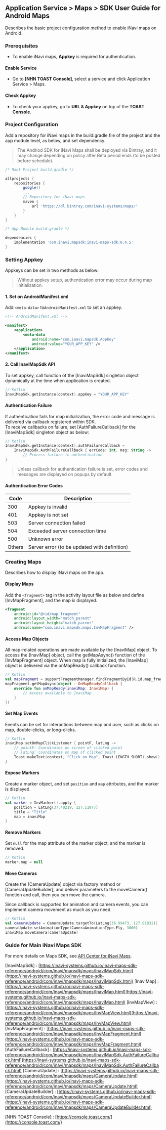 ## Application Service > Maps > SDK User Guide for Android Maps
Describes the basic project configuration method to enable iNavi maps on Android.  

### Prerequisites 
- To enable iNavi maps, **Appkey** is required for authentication. 

#### Enable Service 
- Go to **[NHN TOAST Console]**, select a service and click Application Service > Maps. 

#### Check Appkey 
- To check your appkey, go to **URL & Appkey** on top of the **TOAST Console**. 


### Project Configuration
Add a repository for iNavi maps in the build.gradle file of the project and the app module level, as below, and set dependency. 
> The Andriod SDK for iNavi Maps shall be deployed via Bintray, and it may change depending on policy after Beta period ends (to be posted before schedule). 
```gradle
/* Root Project build.gradle */

allprojects {
    repositories {
        google()
        ...
        // Repository for iNavi maps 
        maven {
            url 'https://dl.bintray.com/inavi-systems/maps/'
        }
    }
}
```

```gradle
/* App Module build.gradle */

dependencies {
    implementation 'com.inavi.mapsdk:inavi-maps-sdk:0.4.5'
}
```


### Setting Appkey 
Appkeys can be set in two methods as below: 
> Without appkey setup, authentication error may occur during map initialization. 

#### 1. Set on AndroidManifest.xml
Add `<meta-data>` to`AndroidManifest.xml` to set an appkey. 
```xml
<!-- AndroidManifext.xml -->

<manifest>
    <application>
        <meta-data
            android:name="com.inavi.mapsdk.AppKey"
            android:value="YOUR_APP_KEY" />
    </application>
</manifest>
```

#### 2. Call InaviMapSdk API 
To set appkey, call function of the [InaviMapSdk] singleton object dynamically at the time when application is created. 
```kotlin
// Kotlin
InaviMapSdk.getInstance(context).appKey = "YOUR_APP_KEY"
```

#### Authentication Failure 
If authentication fails for map initialization, the error code and message is delivered via callback registered within SDK.  
To receive callbacks on failure, set [AuthFailureCallback] for the [InaviMapSdk] singleton object as below:
```kotlin
// Kotlin
InaviMapSdk.getInstance(context).authFailureCallback =
    InaviMapSdk.AuthFailureCallback { errCode: Int, msg: String ->
        // Process failure in authentication
}
```
> Unless callback for authentication failure is set, error codes and messages are displayed on popups by default. 

#### Authentication Error Codes
| Code | Description |
| ------ | ------ |
| 300 | Appkey is invalid 
| 401 | Appkey is not set  |
| 503 | Server connection failed |
| 504 | Exceeded server connection time |
| 500 | Unknown error |
| Others | Server error (to be updated with definition) |

### Creating Maps
Describes how to display iNavi maps on the app. 

#### Display Maps
Add the  `<fragment>` tag in the activity layout file as below and define [InvMapFragment], and the map is displayed. 
```xml
<fragment
    android:id="@+id/map_fragment"
    android:layout_width="match_parent"
    android:layout_height="match_parent"
    android:name="com.inavi.mapsdk.maps.InvMapFragment" />
```

#### Access Map Objects
All map-related operations are made available by the [InaviMap] object. 
To access the [InaviMap] object, call the getMapAsync() function of the [InvMapFragment] object. 
When map is fully initialized, the [InaviMap] object is delivered via the onMapReady()  callback function. 

```kotlin
// Kotlin
val mapFragment = supportFragmentManager.findFragmentById(R.id.map_fragment) as InvMapFragment
mapFragment.getMapAsync(object : OnMapReadyCallback {
    override fun onMapReady(inaviMap: InaviMap) {
        // Access available to InaviMap 
    }
})
```

#### Set Map Events
Events can be set for interactions between map and user, such as clicks on map, double-clicks, or long-clicks. 
```kotlin
// Kotlin
inaviMap.setOnMapClickListener { pointF, latLng ->
    // pointF: Coordinates on screen of clicked point
    // latLng: Coordinates on map of clicked point 
    Toast.makeText(context, "Click on Map", Toast.LENGTH_SHORT).show()
}
```

#### Expose Markers
Create a marker object, and set `position` and `map` attributes, and the marker is displayed. 
```kotlin
// Kotlin
val marker = InvMarker().apply {
    position = LatLng(37.40219, 127.11077)
    title = "Title"
    map = inaviMap
}
```

#### Remove Markers
Set  `null` for the map attribute of the marker object, and the marker is removed. 
```kotlin
// Kotlin
marker.map = null
```

#### Move Cameras
Create the [CameraUpdate] object via factory method or [CameraUpdateBuilder], and deliver parameters to the moveCamera() function and call, then you can move the camera. 

Since callback is supported for animation and camera events, you can implement camera movement as much as you need. 
```kotlin
// Kotlin
val cameraUpdate = CameraUpdate.targetTo(LatLng(36.99473, 127.81832))
cameraUpdate.setAnimationType(CameraAnimationType.Fly, 3000)
inaviMap.moveCamera(cameraUpdate)
```


### Guide for Main iNavi Maps SDK
For more details on Maps SDK, see [API Center for iNavi Maps](http://imapsapi.inavi.com/).

[InaviMapSdk] : [https://inavi-systems.github.io/inavi-maps-sdk-reference/android/com/inavi/mapsdk/maps/InaviMapSdk.html](https://inavi-systems.github.io/inavi-maps-sdk-reference/android/com/inavi/mapsdk/maps/InaviMapSdk.html)
[InaviMap] : [https://inavi-systems.github.io/inavi-maps-sdk-reference/android/com/inavi/mapsdk/maps/InaviMap.html](https://inavi-systems.github.io/inavi-maps-sdk-reference/android/com/inavi/mapsdk/maps/InaviMap.html)
[InvMapView] : [https://inavi-systems.github.io/inavi-maps-sdk-reference/android/com/inavi/mapsdk/maps/InvMapView.html](https://inavi-systems.github.io/inavi-maps-sdk-reference/android/com/inavi/mapsdk/maps/InvMapView.html)
[InvMapFragment] : [https://inavi-systems.github.io/inavi-maps-sdk-reference/android/com/inavi/mapsdk/maps/InvMapFragment.html](https://inavi-systems.github.io/inavi-maps-sdk-reference/android/com/inavi/mapsdk/maps/InvMapFragment.html)
[AuthFailureCallback] : [https://inavi-systems.github.io/inavi-maps-sdk-reference/android/com/inavi/mapsdk/maps/InaviMapSdk.AuthFailureCallback.html](https://inavi-systems.github.io/inavi-maps-sdk-reference/android/com/inavi/mapsdk/maps/InaviMapSdk.AuthFailureCallback.html)
[CameraUpdate] : [https://inavi-systems.github.io/inavi-maps-sdk-reference/android/com/inavi/mapsdk/maps/CameraUpdate.html](https://inavi-systems.github.io/inavi-maps-sdk-reference/android/com/inavi/mapsdk/maps/CameraUpdate.html)
[CameraUpdateBuilder] : [https://inavi-systems.github.io/inavi-maps-sdk-reference/android/com/inavi/mapsdk/maps/CameraUpdateBuilder.html](https://inavi-systems.github.io/inavi-maps-sdk-reference/android/com/inavi/mapsdk/maps/CameraUpdateBuilder.html)

[NHN TOAST Console] : [https://console.toast.com/](https://console.toast.com/)

